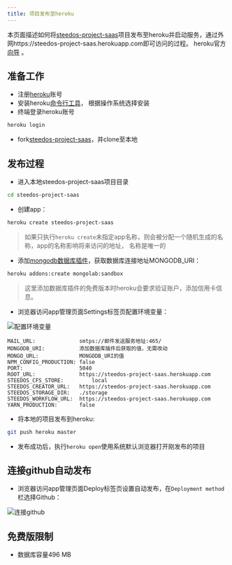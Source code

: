 ```yaml
---
title: 项目发布至heroku
---
```


本页面描述如何将[steedos-project-saas](https://github.com/steedos/steedos-project-saas)项目发布至heroku并启动服务，通过外网https://steedos-project-saas.herokuapp.com即可访问的过程。
heroku官方[向导](https://devcenter.heroku.com/articles/getting-started-with-nodejs) 。

## 准备工作

- 注册[heroku](https://www.heroku.com/)账号
- 安装heroku[命令行工具](https://devcenter.heroku.com/articles/getting-started-with-nodejs#set-up)， 根据操作系统选择安装
- 终端登录heroku账号
```bash
heroku login
```
- fork[steedos-project-saas](https://github.com/steedos/steedos-project-saas)，并clone至本地

## 发布过程
- 进入本地steedos-project-saas项目目录
```bash
cd steedos-project-saas
```
- 创建app：
```bash
heroku create steedos-project-saas
```
> 如果只执行`heroku create`未指定app名称，则会被分配一个随机生成的名称，app的名称影响将来访问的地址， 名称是唯一的
- 添加[mongodb数据库插件](https://elements.heroku.com/addons/mongolab)，获取数据库连接地址MONGODB_URI：
```bash
heroku addons:create mongolab:sandbox
```
> 这里添加数据库插件的免费版本时heroku会要求验证账户，添加信用卡信息。
- 浏览器访问app管理页面Settings标签页配置环境变量：

![配置环境变量](/assets/heroku/配置环境变量.png)
```env
MAIL_URL:              smtps://邮件发送服务地址:465/
MONGODB_URI:           添加数据库插件后获取的值，无需改动
MONGO_URL:             MONGODB_URI的值
NPM_CONFIG_PRODUCTION: false
PORT:                  5040
ROOT_URL:              https://steedos-project-saas.herokuapp.com
STEEDOS_CFS_STORE:         local
STEEDOS_CREATOR_URL:   https://steedos-project-saas.herokuapp.com
STEEDOS_STORAGE_DIR:   ./storage
STEEDOS_WORKFLOW_URL:  https://steedos-project-saas.herokuapp.com
YARN_PRODUCTION:       false
```
- 将本地的项目发布到heroku:
```bash
git push heroku master
```
- 发布成功后，执行`heroku open`使用系统默认浏览器打开刚发布的项目

## 连接github自动发布
- 浏览器访问app管理页面Deploy标签页设置自动发布，在`Deployment method`栏选择Github：

![连接github](/assets/heroku/连接github.png)

## 免费版限制
- 数据库容量496 MB